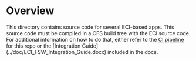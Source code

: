 
# Overview

This directory contains source code for several ECI-based apps. This source code must be compiled in a CFS build tree with the ECI source code. For additional information on how to do that, either refer to the [CI pipeline](../ci/) for this repo or the [Integration Guide] (../doc/ECI_FSW_Integration_Guide.docx) included in the docs.